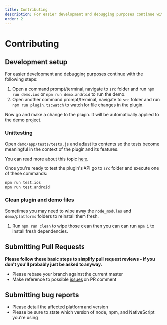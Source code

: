 ```yaml
---
title: Contributing
description: For easier development and debugging purposes continue with the following steps.
order: 2
---
```


# Contributing

## Development setup

For easier development and debugging purposes continue with the following steps:

1. Open a command prompt/terminal, navigate to `src` folder and run `npm run demo.ios` or `npm run demo.android` to run the demo.
2. Open another command prompt/terminal, navigate to `src` folder and run `npm run plugin.tscwatch` to watch for file changes in the plugin.

Now go and make a change to the plugin. It will be automatically applied to the demo project.


### Unittesting
Open `demo/app/tests/tests.js` and adjust its contents so the tests become meaningful in the context of the plugin and its features.

You can read more about this topic [here](https://docs.nativescript.org/tooling/testing).

Once you're ready to test the plugin's API go to `src` folder and execute one of these commands:

```bash
npm run test.ios
npm run test.android
```

### Clean plugin and demo files

Sometimes you may need to wipe away the `node_modules` and `demo/platforms` folders to reinstall them fresh.

1. Run `npm run clean` to wipe those clean then you can can run `npm i` to install fresh dependencies.


## Submitting Pull Requests

**Please follow these basic steps to simplify pull request reviews - if you don't you'll probably just be asked to anyway.**

* Please rebase your branch against the current master
* Make reference to possible [issues](https://github.com/bazzite/nativescript-vibrate/issues) on PR comment

## Submitting bug reports

* Please detail the affected platform and version
* Please be sure to state which version of node, npm, and NativeScript you're using
